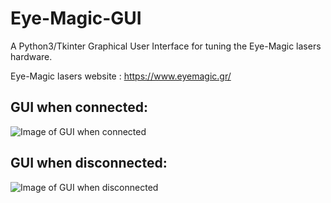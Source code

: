 # Eye-Magic-GUI
A Python3/Tkinter Graphical User Interface for tuning the Eye-Magic lasers hardware.

Eye-Magic lasers website : https://www.eyemagic.gr/

## GUI when connected:

![Image of GUI when connected](https://github.com/BillBrousalis/Eye-Magic-GUI/blob/main/github_snaps_for_readme/gui_connected.PNG)

## GUI when disconnected:
![Image of GUI when disconnected](https://github.com/BillBrousalis/Eye-Magic-GUI/blob/main/github_snaps_for_readme/gui_disconnected.PNG)
